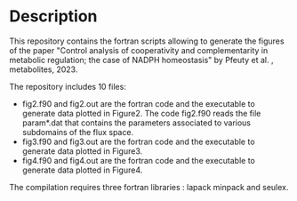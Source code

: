 # Description
This repository contains the fortran scripts allowing to generate the figures of the paper "Control analysis of cooperativity and complementarity in metabolic regulation; the case of NADPH homeostasis" by Pfeuty et al. , metabolites, 2023.

The repository includes 10 files:
- fig2.f90 and fig2.out are the fortran code and the executable to generate data plotted in Figure2. The code fig2.f90 reads the file param*.dat that contains the parameters associated to various subdomains of the flux space.
- fig3.f90 and fig3.out are the fortran code and the executable to generate data plotted in Figure3.
- fig4.f90 and fig4.out are the fortran code and the executable to generate data plotted in Figure4.

The compilation requires three fortran libraries : lapack minpack and seulex.

